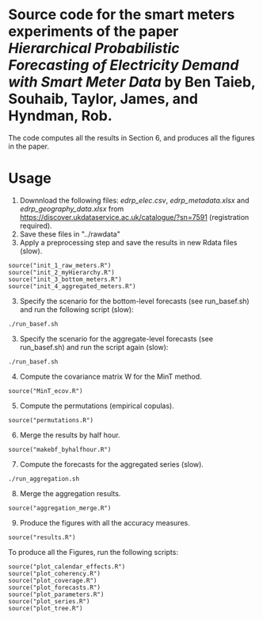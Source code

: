 # Source code for the smart meters experiments of the paper *Hierarchical Probabilistic Forecasting of Electricity Demand with Smart Meter Data* by Ben Taieb, Souhaib, Taylor, James, and Hyndman, Rob.

The code computes all the results in Section 6, and produces all the figures in the paper.

# Usage

1. Downnload the following files: *edrp_elec.csv*, *edrp_metadata.xlsx* and *edrp_geography_data.xlsx* from https://discover.ukdataservice.ac.uk/catalogue/?sn=7591 (registration required).
2. Save these files in "../rawdata"
3. Apply a preprocessing step and save the results in new Rdata files (slow).
```
source("init_1_raw_meters.R")
source("init_2_myHierarchy.R")
source("init_3_bottom_meters.R")
source("init_4_aggregated_meters.R")
```
3. Specify the scenario for the bottom-level forecasts (see run_basef.sh) and run the following script (slow):
```
./run_basef.sh
```
3. Specify the scenario for the aggregate-level forecasts (see run_basef.sh) and run the script again (slow):
```
./run_basef.sh
```
4. Compute the covariance matrix W for the MinT method. 
```
source("MinT_ecov.R")
```
5. Compute the permutations (empirical copulas).
```
source("permutations.R")
```
6. Merge the results by half hour.
```
source("makebf_byhalfhour.R")
```
7. Compute the forecasts for the aggregated series (slow).
```
./run_aggregation.sh
```
8. Merge the aggregation results.
```
source("aggregation_merge.R")
```
9. Produce the figures with all the accuracy measures.
```
source("results.R")
```

To produce all the Figures, run the following scripts:
```
source("plot_calendar_effects.R")
source("plot_coherency.R")
source("plot_coverage.R")
source("plot_forecasts.R")
source("plot_parameters.R")
source("plot_series.R")
source("plot_tree.R")
```


